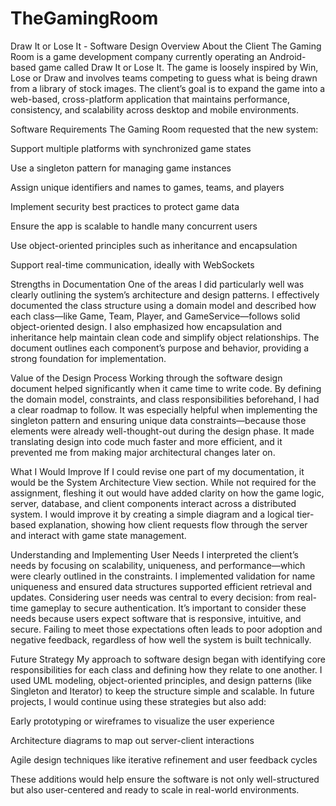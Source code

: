 # TheGamingRoom
Draw It or Lose It - Software Design Overview
About the Client
The Gaming Room is a game development company currently operating an Android-based game called Draw It or Lose It. The game is loosely inspired by Win, Lose or Draw and involves teams competing to guess what is being drawn from a library of stock images. The client’s goal is to expand the game into a web-based, cross-platform application that maintains performance, consistency, and scalability across desktop and mobile environments.

Software Requirements
The Gaming Room requested that the new system:

Support multiple platforms with synchronized game states

Use a singleton pattern for managing game instances

Assign unique identifiers and names to games, teams, and players

Implement security best practices to protect game data

Ensure the app is scalable to handle many concurrent users

Use object-oriented principles such as inheritance and encapsulation

Support real-time communication, ideally with WebSockets

Strengths in Documentation
One of the areas I did particularly well was clearly outlining the system’s architecture and design patterns. I effectively documented the class structure using a domain model and described how each class—like Game, Team, Player, and GameService—follows solid object-oriented design. I also emphasized how encapsulation and inheritance help maintain clean code and simplify object relationships. The document outlines each component’s purpose and behavior, providing a strong foundation for implementation.

Value of the Design Process
Working through the software design document helped significantly when it came time to write code. By defining the domain model, constraints, and class responsibilities beforehand, I had a clear roadmap to follow. It was especially helpful when implementing the singleton pattern and ensuring unique data constraints—because those elements were already well-thought-out during the design phase. It made translating design into code much faster and more efficient, and it prevented me from making major architectural changes later on.

What I Would Improve
If I could revise one part of my documentation, it would be the System Architecture View section. While not required for the assignment, fleshing it out would have added clarity on how the game logic, server, database, and client components interact across a distributed system. I would improve it by creating a simple diagram and a logical tier-based explanation, showing how client requests flow through the server and interact with game state management.

Understanding and Implementing User Needs
I interpreted the client’s needs by focusing on scalability, uniqueness, and performance—which were clearly outlined in the constraints. I implemented validation for name uniqueness and ensured data structures supported efficient retrieval and updates. Considering user needs was central to every decision: from real-time gameplay to secure authentication. It’s important to consider these needs because users expect software that is responsive, intuitive, and secure. Failing to meet those expectations often leads to poor adoption and negative feedback, regardless of how well the system is built technically.

Future Strategy
My approach to software design began with identifying core responsibilities for each class and defining how they relate to one another. I used UML modeling, object-oriented principles, and design patterns (like Singleton and Iterator) to keep the structure simple and scalable. In future projects, I would continue using these strategies but also add:

Early prototyping or wireframes to visualize the user experience

Architecture diagrams to map out server-client interactions

Agile design techniques like iterative refinement and user feedback cycles

These additions would help ensure the software is not only well-structured but also user-centered and ready to scale in real-world environments.
